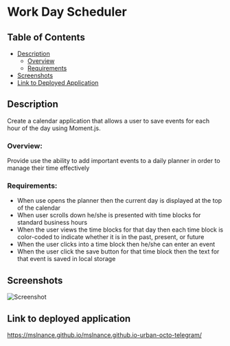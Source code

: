 # Work Day Scheduler

## Table of Contents

+ [Description](#desc)
    * [Overview](#overview)
    * [Requirements](#requirements)
+ [Screenshots](#screenshots)
+ [Link to Deployed Application](#ltda)

<a name="desc"></a>
## Description 
Create a calendar application that allows a user to save events for each hour of the day using Moment.js.

<a name="overview"></a>
### Overview: 
Provide use the ability to add important events to a daily planner in order to manage their time effectively

<a name="requirements"></a>
### Requirements:
* When use opens the planner then the current day is displayed at the top of the calendar
* When user scrolls down he/she is presented with time blocks for standard business hours
* When the user views the time blocks for that day then each time block is color-coded to indicate whether it is in the past, present, or future
* When the user clicks into a time block then he/she can enter an event
* When the user click the save button for that time block then the text for that event is saved in local storage

<a name="screenshots"></a>
## Screenshots
![Screenshot](/assets/images/Screenshot.png?raw=true "Screenshot")

<a name="ltda"></a>
## Link to deployed application
https://mslnance.github.io/mslnance.github.io-urban-octo-telegram/


